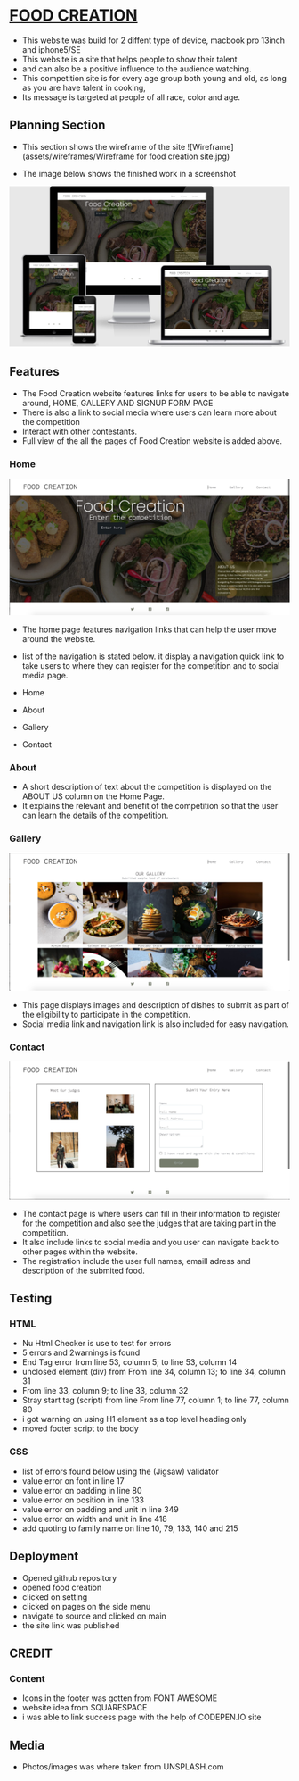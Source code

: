 # [FOOD CREATION]( https://ejiro-design.github.io/food-creation/)
* This website was build for 2 diffent type of device, macbook pro 13inch and iphone5/SE 
* This website is a site that helps people to show their talent
* and can also be a positive influence to the audience watching.
* This competition site is for every age group both young and old, as long as you are have talent in cooking, 
* Its message is targeted at people of all race, color and age.

## Planning Section
* This section shows the wireframe of the site
![Wireframe](assets/wireframes/Wireframe for food creation site.jpg)

* The image below shows the finished work in a screenshot

![media-view](assets/wireframes/Screenshot.jpg)

## Features 
* The Food Creation website features links for users to be able to navigate around, HOME, GALLERY AND SIGNUP FORM PAGE
* There is also a link to social media where users can learn more about the competition
* Interact with other contestants.
* Full view of the all the pages of Food Creation website is added above.

### Home
![home](assets/wireframes/Screenshot1.jpg)
* The home page features navigation links that can help the user move around the website.
* list of the navigation is stated below. it display a navigation quick link to take users to where they can register for the competition and to social media page.

* Home
* About
* Gallery
* Contact

### About
* A short description of text about the competition is displayed on the ABOUT US column on the Home Page.
* It explains the relevant and benefit of the competition so that the user can learn the details of the competition. 

### Gallery
![gallery](assets/wireframes/Screenshot2.jpg)

* This page displays images and description of dishes to submit as part of the eligibility to participate in the competition. 
* Social media link and navigation link is also included for easy navigation.

### Contact
![contact](assets/wireframes/Screenshot3.jpg)

* The contact page is where users can fill in their information to register for the competition and also see the judges that are taking part in the competition. 
* It also include links to social media and you user can navigate back to other pages within the website.
* The registration include the user full names, emaill adress and description of the submited food.

## Testing
### HTML
* Nu Html Checker is use to test for errors 
* 5 errors and 2warnings is found
* End Tag error from line 53, column 5; to line 53, column 14
* unclosed element (div) from From line 34, column 13; to line 34, column 31
* From line 33, column 9; to line 33, column 32
* Stray start tag (script) from line From line 77, column 1; to line 77, column 80
* i got warning on using H1 element as a top level heading only
* moved footer script to the body

### CSS
* list of errors found below using the (Jigsaw) validator
* value error on font in line 17
* value error on padding in line 80
* value error on position in line 133
* value error on padding and unit in line 349
* value error on width and unit in line 418
* add quoting to family name on line 10, 79, 133, 140 and 215

## Deployment
* Opened github repository
* opened food creation
* clicked on setting
* clicked on pages on the side menu
* navigate to source and clicked on main
* the site link was published

## CREDIT
### Content
* Icons in the footer was gotten from FONT AWESOME
* website idea from SQUARESPACE
* i was able to link success page with the help of CODEPEN.IO site

## Media
* Photos/images was where taken from UNSPLASH.com
